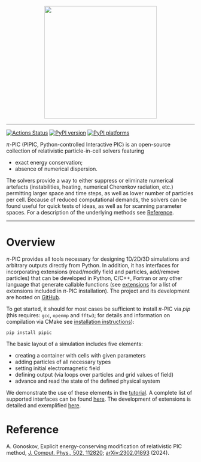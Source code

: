 <p align="center">
<img src="https://raw.githubusercontent.com/hi-chi/pipic/main/docs/logo/pipic_logo.png" width="300">
</p>

---
[![Actions Status][actions-badge]][actions-link]
[![PyPI version][pypi-version]][pypi-link]
[![PyPI platforms][pypi-platforms]][pypi-link]

$\pi$-PIC (PIPIC, Python-controlled Interactive PIC) is an open-source collection of relativistic particle-in-cell solvers featuring
- exact energy conservation;
- absence of numerical dispersion.

The solvers provide a way to either suppress or eliminate numerical artefacts (instabilities, heating, numerical Cherenkov radiation, etc.) permitting larger space and time steps, as well as lower number of particles per cell.
Because of reduced computational demands, the solvers can be found useful for quick tests of ideas, as well as for scanning parameter spaces. For a description of the underlying methods see [Reference](#Reference).

---

# Overview
$\pi$-PIC provides all tools necessary for designing 1D/2D/3D simulations and arbitrary outputs directly from Python. In addition, it has interfaces for incorporating extensions (read/modify field and particles, add/remove particles) that can be developed in Python, C/C++, Fortran or any other language that generate callable functions (see [extensions][extensions] for a list of extensions included in $\pi$-PIC installation). The project and its development are hosted on [GitHub][]. 

To get started, it should for most cases be sufficient to install $\pi$-PIC via _pip_ (this requires: `gcc`, `openmp` and `fftw3`; for details and information on compilation via CMake see [installation instructions][installation]):
```
pip install pipic
```

The basic layout of a simulation includes five elements:
- creating a container with cells with given parameters
- adding particles of all necessary types
- setting initial electromagnetic field
- defining output (via loops over particles and grid values of field)
- advance and read the state of the defined physical system

We demonstrate the use of these elements in the [tutorial][]. A complete list of supported interfaces can be found [here][interfaces]. The development of extensions is detailed and exemplified [here][extension_development].  


# Reference
A. Gonoskov, Explicit energy-conserving modification of relativistic PIC method, [J. Comput. Phys., 502, 112820](https://doi.org/10.1016/j.jcp.2024.112820); [arXiv:2302.01893][] (2024).


<!-- prettier-ignore-start -->
[actions-badge]:            https://github.com/hi-chi/pipic/workflows/CI/badge.svg
[actions-link]:             https://github.com/hi-chi/pipic/actions
[pypi-link]:                https://pypi.org/project/pipic/
[pypi-platforms]:           https://img.shields.io/pypi/pyversions/pipic
[pypi-version]:             https://badge.fury.io/py/pipic.svg

[GitHub]: https://github.com/hi-chi/pipic
[installation]: https://github.com/hi-chi/pipic/blob/main/docs/guides/INSTALLATION.md
[tutorial]: https://github.com/hi-chi/pipic/blob/main/docs/guides/TUTORIAL.md
[interfaces]: https://github.com/hi-chi/pipic/blob/main/docs/guides/INTERFACES.md
[extensions]: https://github.com/hi-chi/pipic/blob/main/docs/EXTENSIONS.md
[extension_development]: https://github.com/hi-chi/pipic/blob/main/docs/guides/EXTENSION_DEVELOPMENT.md
[arXiv:2302.01893]: https://arxiv.org/abs/2302.01893
<!-- prettier-ignore-end -->
